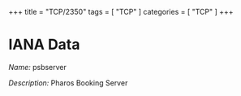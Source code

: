 +++
title = "TCP/2350"
tags = [ "TCP" ]
categories = [ "TCP" ]
+++

# IANA Data

_Name:_ psbserver

_Description:_ Pharos Booking Server

